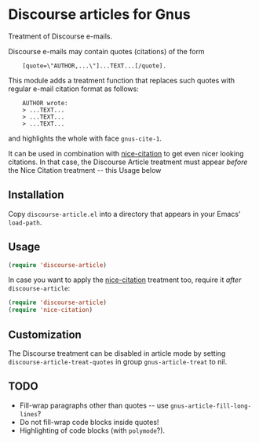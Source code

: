 # Discourse  articles for Gnus

Treatment of Discourse e-mails.

Discourse e-mails may contain quotes (citations) of the form

```plain
    [quote=\"AUTHOR,...\"]...TEXT...[/quote].
```

This module adds a treatment function that replaces such quotes with
regular e-mail citation format as follows:

```plain
    AUTHOR wrote:
    > ...TEXT...
    > ...TEXT...
    > ...TEXT...
```

and highlights the whole with face `gnus-cite-1`.

It can be used in combination with
[nice-citation](https://github.com/damiencollard/nice-citation) to get
even nicer looking citations. In that case, the Discourse Article treatment must appear *before* the Nice Citation treatment -- this Usage below

## Installation

Copy `discourse-article.el` into a directory that appears in your
Emacs' `load-path`.

## Usage

```lisp
(require 'discourse-article)
```

In case you want to apply the [nice-citation](https://github.com/damiencollard/nice-citation) treatment too, require it *after* `discourse-article`:

```lisp
(require 'discourse-article)
(require 'nice-citation)
```

## Customization

The Discourse treatment can be disabled in article mode by setting
`discourse-article-treat-quotes` in group `gnus-article-treat` to nil.

## TODO

- Fill-wrap paragraphs other than quotes -- use `gnus-article-fill-long-lines`?
- Do not fill-wrap code blocks inside quotes!
- Highlighting of code blocks (with `polymode`?).
